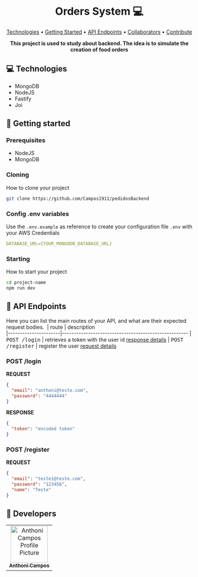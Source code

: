 <h1 align="center" style="font-weight: bold;">Orders System 💻</h1>

<p align="center">
 <a href="#tech">Technologies</a> • 
 <a href="#started">Getting Started</a> • 
  <a href="#routes">API Endpoints</a> •
 <a href="#colab">Collaborators</a> •
 <a href="#contribute">Contribute</a>
</p>

<p align="center">
    <b>This project is used to study about backend. The idea is to simulate the creation of food orders</b>
</p>

<h2 id="technologies">💻 Technologies</h2>

- MongoDB
- NodeJS
- Fastify
- Joi

<h2 id="started">🚀 Getting started</h2>

<h3>Prerequisites</h3>

- NodeJS
- MongoDB

<h3>Cloning</h3>

How to clone your project

```bash
git clone https://github.com/Campos1911/pedidosBackend
```

<h3>Config .env variables</h2>

Use the `.env.example` as reference to create your configuration file `.env` with your AWS Credentials

```yaml
DATABASE_URL={YOUR_MONGODB_DATABASE_URL}
```

<h3>Starting</h3>

How to start your project

```bash
cd project-name
npm run dev
```

<h2 id="routes">📍 API Endpoints</h2>

Here you can list the main routes of your API, and what are their expected request bodies.
​
| route | description  
|----------------------|-----------------------------------------------------
| <kbd>POST /login</kbd> | retrieves a token with the user id [response details](#post-login-detail)
| <kbd>POST /register</kbd> | register the user [request details](#post-register-detail)

<h3 id="post-login-detail">POST /login</h3>

**REQUEST**

```json
{
  "email": "anthoni@teste.com",
  "password": "4444444"
}
```

**RESPONSE**

```json
{
  "token": "encoded token"
}
```

<h3 id="post-register-detail">POST /register</h3>

**REQUEST**

```json
{
  "email": "teste1@teste.com",
  "password": "123456",
  "name": "Teste"
}
```

<h2 id="colab">🤝 Developers </h2>

<table>
  <tr>
    <td align="center">
      <a href="#">
        <img src="https://avatars.githubusercontent.com/u/119754605?s=96&v=4" width="100px;" alt="Anthoni Campos Profile Picture"/><br>
        <sub>
          <b>Anthoni Campos</b>
        </sub>
      </a>
    </td>
  </tr>
</table>
